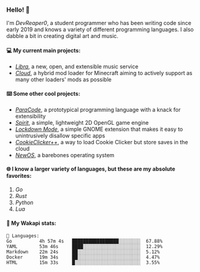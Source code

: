 ### Hello! 👋

I'm _DevReaper0_, a student programmer who has been writing code since early 2019 and knows a variety of different programming languages. I also dabble a bit in creating digital art and music.

#### 💻 My current main projects:

-   _[Libra](https://github.com/LibraMusic)_, a new, open, and extensible music service
-   _[Cloud](https://github.com/CloudLoaderMC/CloudLoader)_, a hybrid mod loader for Minecraft aiming to actively support as many other loaders' mods as possible

#### ⌨️ Some other cool projects:

-   _[ParaCode](https://github.com/ParaCodeLang/ParaCode)_, a prototypical programming language with a knack for extensibility
-   _[Spirit](https://gitlab.com/DevReaper0/SpiritEngine)_, a simple, lightweight 2D OpenGL game engine
-   _[Lockdown Mode](https://github.com/DevReaper0/GNOME-LockdownMode)_, a simple GNOME extension that makes it easy to unintrusively disallow specific apps
-   _[CookieClicker++](https://github.com/DevReaper0/CookieClickerPlusPlus)_, a way to load Cookie Clicker but store saves in the cloud
-   _[NewOS](https://github.com/DevReaper0/NewOS)_, a barebones operating system

#### 🌐 I know a larger variety of languages, but these are my absolute favorites:

1. _Go_
2. _Rust_
3. _Python_
4. _Lua_

#### 📡 My Wakapi stats:

```text
💾 Languages:
Go          4h 57m 4s   █████████████████░░░░░░░░  67.88%
YAML        53m 46s     ████░░░░░░░░░░░░░░░░░░░░░  12.29%
Markdown    22m 24s     ██░░░░░░░░░░░░░░░░░░░░░░░  5.12%
Docker      19m 34s     ██░░░░░░░░░░░░░░░░░░░░░░░  4.47%
HTML        15m 33s     █░░░░░░░░░░░░░░░░░░░░░░░░  3.55%
```
